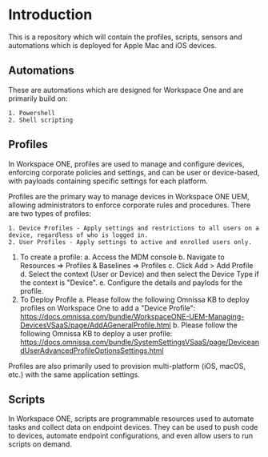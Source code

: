 # Introduction
This is a repository which will contain the profiles, scripts, sensors and automations which is deployed for Apple Mac and iOS devices.

## Automations

These are automations which are designed for Workspace One and are primarily build on:

    1. Powershell
    2. Shell scripting

## Profiles
In Workspace ONE, profiles are used to manage and configure devices, enforcing corporate policies and settings, and can be user or device-based, with payloads containing specific settings for each platform. 

Profiles are the primary way to manage devices in Workspace ONE UEM, allowing administrators to enforce corporate rules and procedures. There are two types of profiles:

    1. Device Profiles - Apply settings and restrictions to all users on a device, regardless of who is logged in. 
    2. User Profiles - Apply settings to active and enrolled users only. 

1. To create a profile:
   a. Access the MDM console
   b. Navigate to Resources => Profiles & Baselines => Profiles
   c. Click Add > Add Profile
   d. Select the context (User or Device) and then select the Device Type if the context is "Device".
   e. Configure the details and paylods for the profile.
2. To Deploy Profile
   a. Please follow the following Omnissa KB to deploy profiles on Workspace One to add a "Device Profile": https://docs.omnissa.com/bundle/WorkspaceONE-UEM-Managing-DevicesVSaaS/page/AddAGeneralProfile.html
   b. Please follow the following Omnissa KB to deploy a user profile: https://docs.omnissa.com/bundle/SystemSettingsVSaaS/page/DeviceandUserAdvancedProfileOptionsSettings.html 

Profiles are also primarily used to provision multi-platform (iOS, macOS, etc.) with the same application settings.

## Scripts

In Workspace ONE, scripts are programmable resources used to automate tasks and collect data on endpoint devices. They can be used to push code to devices, automate endpoint configurations, and even allow users to run scripts on demand. 
